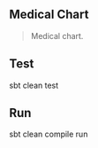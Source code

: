 Medical Chart
-------------
>Medical chart.

Test
----
sbt clean test

Run
---
sbt clean compile run